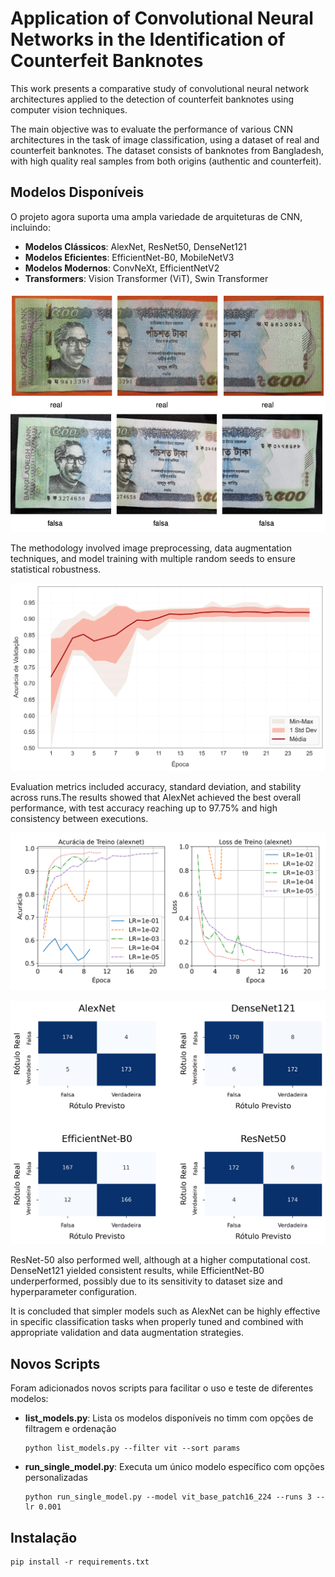 # Application of Convolutional Neural Networks in the Identification of Counterfeit Banknotes

This work presents a comparative study of convolutional neural network architectures applied to the detection of counterfeit banknotes using computer vision techniques. 

The main objective was to evaluate the performance of various CNN architectures in the task of image classification, using a dataset of real and counterfeit banknotes. The dataset consists of banknotes from Bangladesh, with high quality real samples from both origins (authentic and counterfeit).

## Modelos Disponíveis

O projeto agora suporta uma ampla variedade de arquiteturas de CNN, incluindo:

- **Modelos Clássicos**: AlexNet, ResNet50, DenseNet121
- **Modelos Eficientes**: EfficientNet-B0, MobileNetV3
- **Modelos Modernos**: ConvNeXt, EfficientNetV2
- **Transformers**: Vision Transformer (ViT), Swin Transformer

![bangladesh](imgs/dataset_bangladesh.png)

The methodology involved image preprocessing, data augmentation techniques, and model training with multiple random seeds to ensure statistical robustness. 

![AlexNet_seed_variation](imgs/accuracy_evolution_alexnet_1e-02.png)

Evaluation metrics included accuracy, standard deviation, and stability across runs.The results showed that AlexNet achieved the best overall performance, with test accuracy reaching up to 97.75% and high consistency between executions.

![all_seeds_AlexNet](imgs/alexnet_grafico_comparativo.png)

![Confusion_matrix](imgs/confusion_matrix_original_dataset.png)

ResNet-50 also performed well, although at a higher computational cost. DenseNet121 yielded consistent results, while EfficientNet-B0 underperformed, possibly due to its sensitivity to dataset size and hyperparameter configuration. 

It is concluded that simpler models such as AlexNet can be highly effective in specific classification tasks when properly tuned and combined with appropriate validation and data augmentation strategies.

## Novos Scripts

Foram adicionados novos scripts para facilitar o uso e teste de diferentes modelos:

- **list_models.py**: Lista os modelos disponíveis no timm com opções de filtragem e ordenação
  ```
  python list_models.py --filter vit --sort params
  ```

- **run_single_model.py**: Executa um único modelo específico com opções personalizadas
  ```
  python run_single_model.py --model vit_base_patch16_224 --runs 3 --lr 0.001
  ```

## Instalação

```
pip install -r requirements.txt
```
